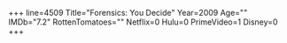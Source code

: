+++
line=4509
Title="Forensics: You Decide"
Year=2009
Age=""
IMDb="7.2"
RottenTomatoes=""
Netflix=0
Hulu=0
PrimeVideo=1
Disney=0
+++

